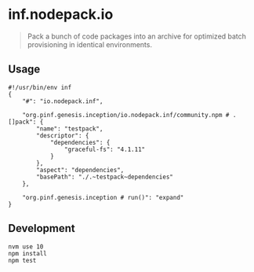 inf.nodepack.io
===============

> Pack a bunch of code packages into an archive for optimized batch provisioning in identical environments.


Usage
-----

```
#!/usr/bin/env inf
{
    "#": "io.nodepack.inf",

    "org.pinf.genesis.inception/io.nodepack.inf/community.npm # .[]pack": {
        "name": "testpack",
        "descriptor": {
            "dependencies": {
                "graceful-fs": "4.1.11"
            }
        },
        "aspect": "dependencies",
        "basePath": "./.~testpack~dependencies"
    },

    "org.pinf.genesis.inception # run()": "expand"
}
```


Development
-----------

    nvm use 10
    npm install
    npm test
